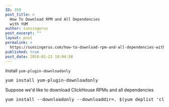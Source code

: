 ```yaml
---
ID: 359
post_title: >
  How To Download RPM and All Dependencies
  with YUM
author: sunsingerus
post_excerpt: ""
layout: post
permalink: >
  https://sunsingerus.com/how-to-download-rpm-and-all-dependencies-with-yum/
published: true
post_date: 2018-01-23 18:04:58
---
```

Install <code>yum-plugin-downloadonly</code>
<pre>
yum install yum-plugin-downloadonly
</pre>

Suppose we'd like to download ClickHouse RPMs and all dependencies
<pre>
yum install --downloadonly --downloaddir=. $(yum deplist 'clickhouse*'|grep provider|sort|uniq|awk '{print $2}')
</pre>